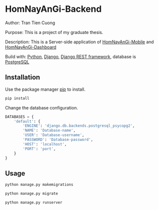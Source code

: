 # HomNayAnGi-Backend
Author: Tran Tien Cuong

Purpose: This is a project of my graduate thesis.

Description: This  is a Server-side application of [HomNayAnGi-Mobile](https://github.com/thiennam0211/HomNayAnGi-Mobile) and [HomNayAnGi-Dashboard](https://github.com/thiennam0211/HomNayAnGi-Dashboard)

Build with: [Python](https://www.python.org/), [Django](https://www.djangoproject.com/), [Django REST framework](https://www.django-rest-framework.org/), database is [PostgreSQL](https://www.postgresql.org/) 

## Installation

Use the package manager [pip](https://pip.pypa.io/en/stable/) to install.

```bash
pip install
```
Change the database configuration.

```python
DATABASES = {
    'default': {
        'ENGINE': 'django.db.backends.postgresql_psycopg2',
        'NAME': 'Database-name',
        'USER': 'Database-username',
        'PASSWORD': 'Database-password',
        'HOST': 'localhost',
        'PORT': 'port',
    }
}
```

## Usage

```bash
python manage.py makemigrations

python manage.py migrate

python manage.py runserver
```
